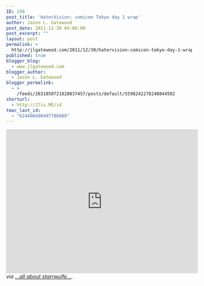 ```yaml
---
ID: 299
post_title: 'HaterVision: comicon Tokyo day 1 wrap'
author: Jason L. Gatewood
post_date: 2011-12-30 04:00:00
post_excerpt: ""
layout: post
permalink: >
  http://jlgatewood.com/2011/12/30/hatervision-comicon-tokyo-day-1-wrap/
published: true
blogger_blog:
  - www.jlgatewood.com
blogger_author:
  - Jason L. Gatewood
blogger_permalink:
  - >
    /feeds/2631850721828837457/posts/default/5598242278248844502
shorturl:
  - http://J7is.ME/i4
tmac_last_id:
  - "624406600497786880"
---
```

<div><iframe scrolling="no" marginheight="0" src="http://socialcam.com/videos/qAzwenBM/embed?utm_campaign=web&utm_source[campaign]=instant&utm_source[source]=posterous" marginwidth="0" frameborder="0" height="391px" width="520px"></iframe><address> via <a href="http://starrwulfe.info/hatervision-comicon-tokyo-day-1-wrap">...all about starrwulfe...</a>.</address> </div>